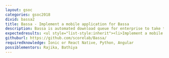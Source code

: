 ```yaml
---
layout: gsoc
categories: gsoc2018
divid: bassa2
title: Bassa - Implement a mobile application for Bassa
description: Bassa is automated download queue for enterprise to take the best use of internet bandwidth. It is capable of avoiding redundant downloads within an enterprise. Currently users interact with Bassa using Bassa web-app. The objective of this project is to design and implement new mobile app for Bassa using mobile app development framework like Ionic or React Native.
expectedresults: <ul style="list-style:inherit"><li>Implement a mobile application with Ionic or React Native with the following features;<ul style="list-style:inherit"><li>Singin/Singup with Bassa backend</li><li>Add/Remove download links</li><li>View completed downloads</li><li>View download progress</li><li>View remaining monthly quota</li><li>Push notification</li></ul></li><li>Write unit tests for all the components</li></li></ul>
githuburl: https://github.com/scorelab/Bassa/
requiredknowledge: Ionic or React Native, Python, Angular
possiblementors: Rajika, Bathiya
---
```

